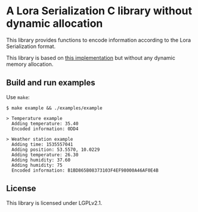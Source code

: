 # A Lora Serialization C library without dynamic allocation

This library provides functions to encode information according to the Lora
Serialization format.

This library is based on
[this implementation](https://github.com/thesolarnomad/lora-serialization) but
without any dynamic memory allocation.

## Build and run examples
Use `make`:

```
$ make example && ./examples/example 

> Temperature example
  Adding temperature: 35.40
  Encoded information: 0DD4

> Weather station example
  Adding time: 1535557041
  Adding position: 53.5570, 10.0229
  Adding temperature: 26.30
  Adding humidity: 37.60
  Adding humidity: 75
  Encoded information: B1BD865B08373103F4EF98000A46AF0E4B
```

## License
This library is licensed under LGPLv2.1.